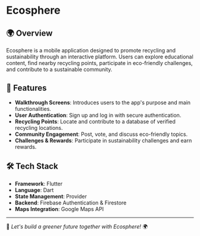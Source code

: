 # Ecosphere

## 🌍 Overview

Ecosphere is a mobile application designed to promote recycling and sustainability through an interactive platform. Users can explore educational content, find nearby recycling points, participate in eco-friendly challenges, and contribute to a sustainable community.

## 📱 Features

- **Walkthrough Screens**: Introduces users to the app's purpose and main functionalities.
- **User Authentication**: Sign up and log in with secure authentication.
- **Recycling Points**: Locate and contribute to a database of verified recycling locations.
- **Community Engagement**: Post, vote, and discuss eco-friendly topics.
- **Challenges & Rewards**: Participate in sustainability challenges and earn rewards.

## 🛠️ Tech Stack

- **Framework**: Flutter
- **Language**: Dart
- **State Management**: Provider
- **Backend**: Firebase Authentication & Firestore
- **Maps Integration**: Google Maps API

---

🌱 _Let's build a greener future together with Ecosphere!_ 🌍
